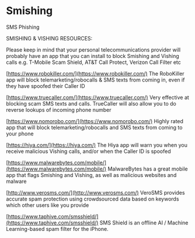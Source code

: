 # Smishing

SMS Phishing

SMISHING & VISHING RESOURCES:

Please keep in mind that your personal telecommunications provider will probably have an app that you can install to block Smishing and Vishing calls e.g. T-Mobile Scam Shield, AT&T Call
Protect, Verizon Call Filter etc

[https://www.robokiller.com/](https://www.robokiller.com/)
The RoboKiller app will block telemarketing/robocalls & SMS texts from coming in, even if they have spoofed their Caller ID

[https://www.truecaller.com/](https://www.truecaller.com/)
Very effective at blocking scam SMS texts and calls. TrueCaller will also allow you to do reverse lookups of incoming phone number

[https://www.nomorobo.com/](https://www.nomorobo.com/)
Highly rated app that will block telemarketing/robocalls and SMS texts from coming to your phone

[https://hiya.com/](https://hiya.com/)
The Hiya app will warn you when you receive malicious Vishing calls, and/or when the Caller ID is spoofed

[https://www.malwarebytes.com/mobile/](https://www.malwarebytes.com/mobile/)
MalwareBytes has a great mobile app that flags Smishing and Vishing, as well as malicious websites and malware

[http://www.verosms.com/](http://www.verosms.com/)
VeroSMS provides accurate spam protection using crowdsourced data based on keywords which other users like you provide

[https://www.taphive.com/smsshield/](https://www.taphive.com/smsshield/)
SMS Shield is an offline AI / Machine Learning-based spam filter for the iPhone.